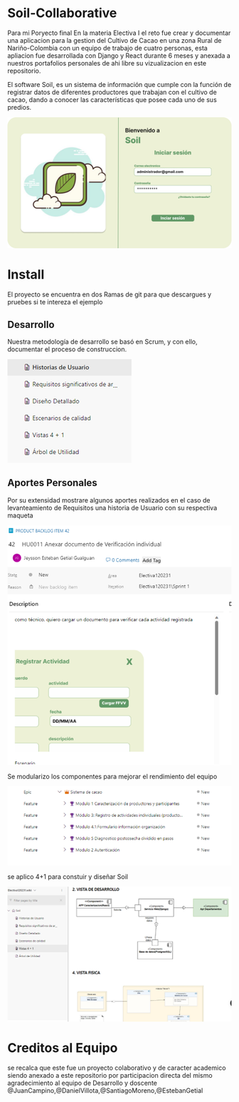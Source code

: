 # Soil-Collaborative

Para mi Poryecto final En la materia Electiva I el reto fue crear y documentar una aplicacion para la gestion del Cultivo de Cacao en una zona  Rural de Nariño-Colombia con un equipo de trabajo de cuatro personas, 
esta apliacion fue desarrollada con Django y React durante 6 meses y anexada a nuestros portafolios personales de ahi libre su vizualizacion en este repositorio.

El software Soil, es un sistema de información que cumple con la función de registrar datos de diferentes productores que trabajan con el cultivo de cacao, dando a conocer las características que posee cada uno de sus predios.


![Logo de mi proyecto](evidenceOne.png)

# Install

El proyecto se encuentra en dos Ramas de git para que descargues y pruebes si te intereza el ejemplo

## Desarrollo

Nuestra metodología de desarrollo se basó en Scrum, y con ello, documentar el proceso de construccion.

![Logo de mi proyecto](evidenceThree.png)

## Aportes Personales

Por su extensidad mostrare algunos aportes realizados en el caso de levanteamiento de Requisitos una historia de Usuario con su respectiva maqueta

![Logo de mi proyecto](evidencefive.png)

Se modularizo los componentes para mejorar el rendimiento del equipo

![Logo de mi proyecto](evidenceFour.png)

se aplico 4+1 para constuir y diseñar Soil

![Logo de mi proyecto](evidenceSix.png)

# Creditos al Equipo

se recalca que este fue un proyecto colaborativo y de caracter academico siendo anexado a este repositorio por participacion directa del mismo agradecimiento al equipo de Desarrollo y doscente 
@JuanCampino,@DanielVillota,@SantiagoMoreno,@EstebanGetial
